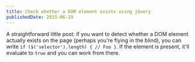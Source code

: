 ```yaml
---
title: Check whether a DOM element exists using jQuery
publishedDate: 2015-06-29
---
```


A straightforward little post: if you want to detect whether a DOM element actually exists on the page (perhaps you're flying in the blind), you can write `if ($('selector').length) { // Foo }`. If the element is present, it'll evaluate to `true` and you can work from there.
